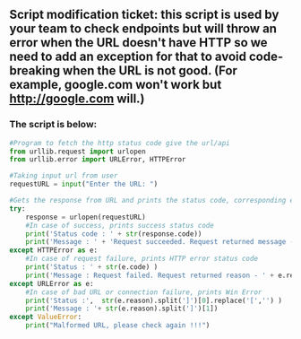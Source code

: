 ## Script modification ticket: this script is used by your team to check endpoints but will throw an error when the URL doesn't have HTTP so we need to add an exception for that to avoid code-breaking when the URL is not good. (For example, google.com won't work but http://google.com will.)

### The script is below:

```python
#Program to fetch the http status code give the url/api
from urllib.request import urlopen
from urllib.error import URLError, HTTPError

#Taking input url from user
requestURL = input("Enter the URL: ")

#Gets the response from URL and prints the status code, corresponding emoji and message accordingly
try:
    response = urlopen(requestURL)
    #In case of success, prints success status code
    print('Status code : ' + str(response.code))
    print('Message : ' + 'Request succeeded. Request returned message - ' + response.reason)
except HTTPError as e:
    #In case of request failure, prints HTTP error status code
    print('Status : ' + str(e.code) )
    print('Message : Request failed. Request returned reason - ' + e.reason)
except URLError as e:
    #In case of bad URL or connection failure, prints Win Error
    print('Status :',  str(e.reason).split(']')[0].replace('[','') )
    print('Message : '+ str(e.reason).split(']')[1])
except ValueError:
    print("Malformed URL, please check again !!!")
